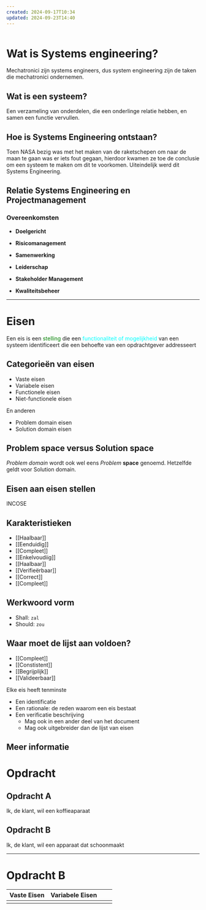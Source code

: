```yaml
---
created: 2024-09-17T10:34
updated: 2024-09-23T14:40
---
```

```toc
```


# Wat is Systems engineering?
Mechatronici zijn systems engineers, dus system engineering zijn de taken die mechatronici ondernemen.

## Wat is een systeem?
Een verzameling van onderdelen, die een onderlinge relatie hebben, en samen een functie vervullen. 

## Hoe is Systems Engineering ontstaan?
Toen NASA bezig was met het maken van  de raketschepen om naar de maan te gaan was er iets fout gegaan, hierdoor kwamen ze toe de conclusie om een systeem te maken om dit te voorkomen. Uiteindelijk werd dit Systems Engineering.

## Relatie Systems Engineering  en Projectmanagement
### Overeenkomsten
- **Doelgericht**
- **Risicomanagement**
- **Samenwerking**
- **Leiderschap**

- **Stakeholder Management**
- **Kwaliteitsbeheer**

---

# Eisen
Een eis is een <span  style="color:green">stelling</span> die een <span style="color:cyan">functionaliteit of mogelijkheid</span> van een systeem identificeert die een behoefte van een opdrachtgever addresseert

## Categorieën van eisen 
- Vaste eisen 
- Variabele eisen 
- Functionele eisen 
- Niet-functionele eisen

En anderen

- Problem domain eisen 
- Solution domain eisen

## Problem space versus Solution space 
*Problem domain* wordt ook wel eens *Problem* **space** genoemd.
Hetzelfde geldt voor Solution domain.

## Eisen aan eisen stellen
INCOSE

## Karakteristieken
- [[Haalbaar]]
- [[Eenduidig]]
- [[Compleet]]
- [[Enkelvoudiig]]
- [[Haalbaar]]
- [[Verifieërbaar]]
- [[Correct]]
- [[Compleet]]

## Werkwoord vorm
- Shall: `zal`
- Should: `zou`

## Waar moet de lijst aan voldoen?
- [[Compleet]] 
- [[Constistent]]
- [[Begrijplijk]]
- [[Valideerbaar]]

Elke eis heeft tenminste
- Een identificatie
- Een rationale: de reden waarom een eis bestaat
- Een verificatie beschrijving
	- Mag ook in een ander deel van het document
	- Mag ook uitgebreider dan de lijst van eisen

## Meer informatie


# Opdracht
## Opdracht A
Ik, de klant, wil een koffieaparaat

## Opdracht B
Ik, de klant, wil een apparaat dat schoonmaakt

---

# Opdracht B

| Vaste Eisen | Variabele Eisen |     |     |
| ----------- | --------------- | --- | --- |
|             |                 |     |     |
